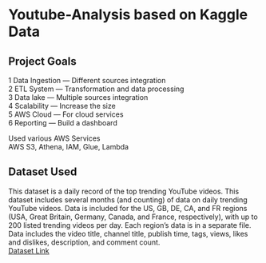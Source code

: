 # Youtube-Analysis based on Kaggle Data
<h2>Project Goals</h2>
<p>
  	1 Data Ingestion — Different sources integration <br>
	2	ETL System — Transformation and data processing  <br>
	3	Data lake — Multiple sources integration <br>
	4	Scalability — Increase the size  <br>
	5	AWS Cloud — For cloud services <br>
	6	Reporting — Build a dashboard </p>
	
<p>
	Used various AWS Services <br>
	AWS S3, Athena, IAM, Glue, Lambda
</p>

<h2>Dataset Used</h2>
<p>
This dataset is a daily record of the top trending YouTube videos. This dataset includes several months (and counting) of data on daily trending YouTube videos. Data is included for the US, GB, DE, CA, and FR regions (USA, Great Britain, Germany, Canada, and France, respectively), with up to 200 listed trending videos per day. Each region’s data is in a separate file. Data includes the video title, channel title, publish time, tags, views, likes and dislikes, description, and comment count. <br>
	<a href="https://www.kaggle.com/datasets/datasnaek/youtube-new">Dataset Link</a>
</p>
